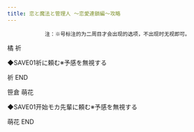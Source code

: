 ```yaml
---
title: 恋と魔法と管理人 ～恋愛連鎖編～攻略
---
```


                注：※号标注的为二周目才会出现的选项，不出现时无视即可。

橘 祈

◆SAVE01祈に頼む※予感を無視する

祈 END

笹倉 萌花

◆SAVE01开始モカ先輩に頼む※予感を無視する

萌花 END
              
